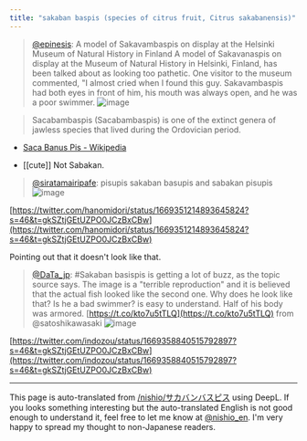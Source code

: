 ```yaml
---
title: "sakaban baspis (species of citrus fruit, Citrus sakabanensis)"
---
```


> [@epinesis](https://twitter.com/epinesis/status/1666662584127467521?s=46&t=gkSZtjGEtUZPO0JCzBxCBw): A model of Sakavambaspis on display at the Helsinki Museum of Natural History in Finland A model of Sakavanaspis on display at the Museum of Natural History in Helsinki, Finland, has been talked about as looking too pathetic. One visitor to the museum commented, "I almost cried when I found this guy. Sakavambaspis had both eyes in front of him, his mouth was always open, and he was a poor swimmer.
>  ![image](https://gyazo.com/994db7c020a1270129881eaf9f06be15/thumb/1000)

> Sacabambaspis (Sacabambaspis) is one of the extinct genera of jawless species that lived during the Ordovician period.
- [Saca Banus Pis - Wikipedia](https://ja.wikipedia.org/wiki/サカバンバスピス)

- [[cute]]
Not Sabakan.
> [@siratamairipafe](https://twitter.com/siratamairipafe/status/1668595124631379968?s=20): pisupis sakaban basupis and sabakan pisupis
> ![image](https://pbs.twimg.com/media/FygKED8aEAEMEqO.jpg)

[https://twitter.com/hanomidori/status/1669351214893645824?s=46&t=gkSZtjGEtUZPO0JCzBxCBw](https://twitter.com/hanomidori/status/1669351214893645824?s=46&t=gkSZtjGEtUZPO0JCzBxCBw)

Pointing out that it doesn't look like that.
> [@DaTa_jp](https://twitter.com/data_jp/status/1668025406346391552?s=46&t=gkSZtjGEtUZPO0JCzBxCBw): #Sakaban basispis is getting a lot of buzz, as the topic source says. The image is a "terrible reproduction" and it is believed that the actual fish looked like the second one.
> Why does he look like that? Is he a bad swimmer? is easy to understand.
> Half of his body was armored.
> [https://t.co/kto7u5tTLQ](https://t.co/kto7u5tTLQ) from @satoshikawasaki
>  ![image](https://pbs.twimg.com/media/FyYERIiaIAItSs5.jpg)

[https://twitter.com/indozou/status/1669358840515792897?s=46&t=gkSZtjGEtUZPO0JCzBxCBw](https://twitter.com/indozou/status/1669358840515792897?s=46&t=gkSZtjGEtUZPO0JCzBxCBw)

---
This page is auto-translated from [/nishio/サカバンバスピス](https://scrapbox.io/nishio/サカバンバスピス) using DeepL. If you looks something interesting but the auto-translated English is not good enough to understand it, feel free to let me know at [@nishio_en](https://twitter.com/nishio_en). I'm very happy to spread my thought to non-Japanese readers.